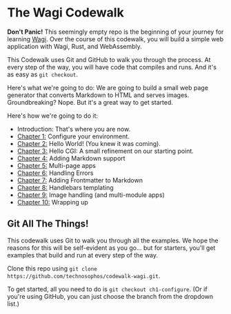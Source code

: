 # The Wagi Codewalk

**Don't Panic!** This seemingly empty repo is the beginning of your journey for learning [Wagi](https://github.com/deislabs/wagi).
Over the course of this codewalk, you will build a simple web application with
Wagi, Rust, and WebAssembly.

This Codewalk uses Git and GitHub to walk you through the process. At every step of
the way, you will have code that compiles and runs. And it's as easy as `git checkout`.

Here's what we're going to do: We are going to build a small web page generator that
converts Markdown to HTML and serves images. Groundbreaking? Nope. But it's a great
way to get started.

Here's how we're going to do it:

- Introduction: That's where you are now.
- [Chapter 1:](https://github.com/technosophos/codewalk-wagi/tree/ch1-configure) Configure your environment.
- [Chapter 2:](https://github.com/technosophos/codewalk-wagi/tree/ch2-hello-world) Hello World! (You knew it was coming).
- [Chapter 3:](https://github.com/technosophos/codewalk-wagi/tree/ch3-hello-cgi) Hello CGI: A small refinement on our starting point.
- [Chapter 4:](https://github.com/technosophos/codewalk-wagi/tree/ch4-markdown) Adding Markdown support
- [Chapter 5:](https://github.com/technosophos/codewalk-wagi/tree/ch5-multi-page) Multi-page apps
- [Chapter 6:](https://github.com/technosophos/codewalk-wagi/tree/ch6-errors) Handling Errors
- [Chapter 7:](https://github.com/technosophos/codewalk-wagi/tree/ch7-frontmatter) Adding Frontmatter to Markdown
- [Chapter 8:](https://github.com/technosophos/codewalk-wagi/tree/ch8-handlebars) Handlebars templating
- [Chapter 9:](https://github.com/technosophos/codewalk-wagi/tree/ch9-images) Image handling (and multi-module apps)
- [Chapter 10:](https://github.com/technosophos/codewalk-wagi/tree/ch10-wrapping-up) Wrapping up

## Git All The Things!

This codewalk uses Git to walk you through all the examples. We hope the reasons for this
will be self-evident as you go... but for starters, you'll get examples that build
and run at every step of the way.

Clone this repo using `git clone https://github.com/technosophos/codewalk-wagi.git`.

To get started, all you need to do is `git checkout ch1-configure`. (Or if you're
using GitHub, you can just choose the branch from the dropdown list.)
